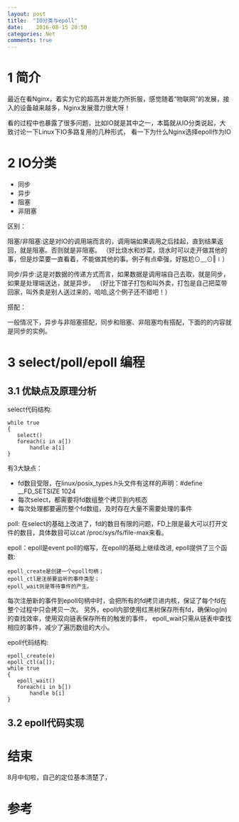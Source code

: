 ```yaml
---
layout: post
title:  "IO分类与epoll"
date:    2016-08-15 20:50
categories: Net
comments: true
---
```


# 1 简介

最近在看Nginx，着实为它的超高并发能力所折服，感觉随着“物联网”的发展，接入的设备越来越多，Nginx发展潜力很大呀！

看的过程中也暴露了很多问题，比如IO就是其中之一，本篇就从IO分类说起，大致讨论一下Linux下IO多路复用的几种形式，
看一下为什么Nginx选择epoll作为IO

# 2 IO分类

 * 同步
 * 异步
 * 阻塞
 * 非阻塞

区别：

阻塞/非阻塞:这是对IO的调用端而言的，调用端如果调用之后挂起，直到结果返回，就是阻塞。否则就是非阻塞。
（好比烧水和炒菜，烧水时可以走开做其他的事，但是炒菜要一直看着，不能做其他的事。例子有点牵强，好尴尬⊙﹏⊙‖∣）

同步/异步:这是对数据的传递方式而言，如果数据是调用端自己去取，就是同步，如果是处理端送达，就是异步。
（好比下馆子打包和叫外卖，打包是自己把菜带回家，叫外卖是别人送过来的，哈哈,这个例子还不错吧！）

搭配：

一般情况下，异步与非阻塞搭配，同步和阻塞、非阻塞均有搭配，下面的的内容就是同步的实例。

# 3 select/poll/epoll 编程

## 3.1 优缺点及原理分析

select代码结构:
```
while true
{
   select()
   foreach(i in a[])
       handle a[i]
}
```
有3大缺点：
 
 * fd数目受限，在linux/posix_types.h头文件有这样的声明：#define __FD_SETSIZE 1024 
 * 每次select，都需要将fd数组整个拷贝到内核态
 * 每次处理都要遍历整个fd数组，及时存在大量不需要处理的事件

poll: 在select的基础上改进了，fd的数目有限的问题，FD上限是最大可以打开文件的数目，具体数目可以cat /proc/sys/fs/file-max来看。

epoll：epoll是event poll的缩写，在epoll的基础上继续改进,
epoll提供了三个函数:

```
epoll_create是创建一个epoll句柄；
epoll_ctl是注册要监听的事件类型；
epoll_wait则是等待事件的产生。
```
每次注册新的事件到epoll句柄中时，会把所有的fd拷贝进内核，保证了每个fd在整个过程中只会拷贝一次。
另外，epoll内部使用红黑树保存所有fd，确保log(n)的查找效率，使用双向链表保存所有的触发的事件，
epoll_wait只需从链表中查找相应的事件，减少了遍历数组的大小。

epoll代码结构:

```
epoll_create(e)
epoll_ctl(a[]);
while true
{
   epoll_wait()
   foreach(i in b[])
       handle b[i]
}
```

## 3.2 epoll代码实现


# 结束

8月中旬啦，自己的定位基本清楚了，

# 参考
